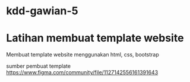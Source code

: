 # kdd-gawian-5

<h1>Latihan membuat template website </h1>

Membuat template website menggunakan html, css, bootstrap

sumber pembuat template 
https://www.figma.com/community/file/1127142556161391643
